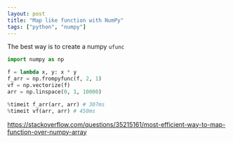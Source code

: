 ```yaml
---
layout: post
title: "Map like function with NumPy"
tags: ["python", "numpy"]
---
```


The best way is to create a numpy `ufunc` 

```py
import numpy as np

f = lambda x, y: x * y
f_arr = np.frompyfunc(f, 2, 1)
vf = np.vectorize(f)
arr = np.linspace(0, 1, 10000)

%timeit f_arr(arr, arr) # 307ms
%timeit vf(arr, arr) # 450ms
```


https://stackoverflow.com/questions/35215161/most-efficient-way-to-map-function-over-numpy-array